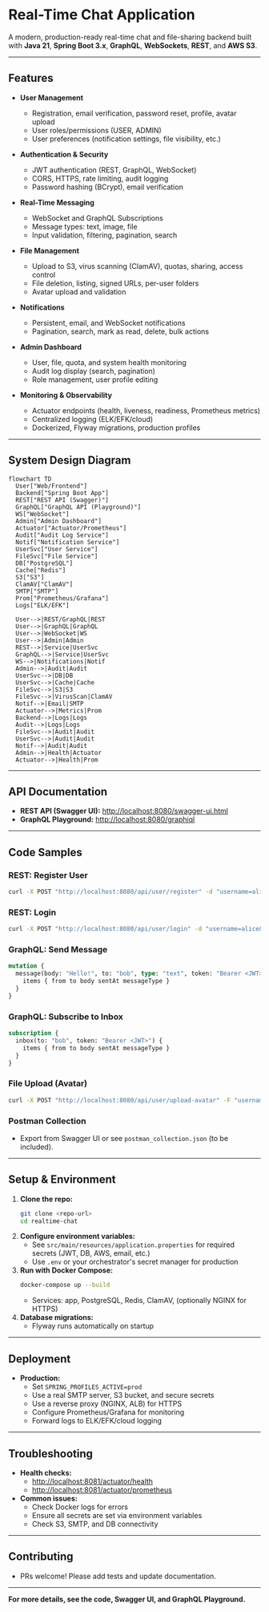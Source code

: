 # Real-Time Chat Application

A modern, production-ready real-time chat and file-sharing backend built with **Java 21**, **Spring Boot 3.x**, **GraphQL**, **WebSockets**, **REST**, and **AWS S3**.

---

## Features

- **User Management**
  - Registration, email verification, password reset, profile, avatar upload
  - User roles/permissions (USER, ADMIN)
  - User preferences (notification settings, file visibility, etc.)

- **Authentication & Security**
  - JWT authentication (REST, GraphQL, WebSocket)
  - CORS, HTTPS, rate limiting, audit logging
  - Password hashing (BCrypt), email verification

- **Real-Time Messaging**
  - WebSocket and GraphQL Subscriptions
  - Message types: text, image, file
  - Input validation, filtering, pagination, search

- **File Management**
  - Upload to S3, virus scanning (ClamAV), quotas, sharing, access control
  - File deletion, listing, signed URLs, per-user folders
  - Avatar upload and validation

- **Notifications**
  - Persistent, email, and WebSocket notifications
  - Pagination, search, mark as read, delete, bulk actions

- **Admin Dashboard**
  - User, file, quota, and system health monitoring
  - Audit log display (search, pagination)
  - Role management, user profile editing

- **Monitoring & Observability**
  - Actuator endpoints (health, liveness, readiness, Prometheus metrics)
  - Centralized logging (ELK/EFK/cloud)
  - Dockerized, Flyway migrations, production profiles

---

## System Design Diagram

```mermaid
flowchart TD
  User["Web/Frontend"]
  Backend["Spring Boot App"]
  REST["REST API (Swagger)"]
  GraphQL["GraphQL API (Playground)"]
  WS["WebSocket"]
  Admin["Admin Dashboard"]
  Actuator["Actuator/Prometheus"]
  Audit["Audit Log Service"]
  Notif["Notification Service"]
  UserSvc["User Service"]
  FileSvc["File Service"]
  DB["PostgreSQL"]
  Cache["Redis"]
  S3["S3"]
  ClamAV["ClamAV"]
  SMTP["SMTP"]
  Prom["Prometheus/Grafana"]
  Logs["ELK/EFK"]

  User-->|REST/GraphQL|REST
  User-->|GraphQL|GraphQL
  User-->|WebSocket|WS
  User-->|Admin|Admin
  REST-->|Service|UserSvc
  GraphQL-->|Service|UserSvc
  WS-->|Notifications|Notif
  Admin-->|Audit|Audit
  UserSvc-->|DB|DB
  UserSvc-->|Cache|Cache
  FileSvc-->|S3|S3
  FileSvc-->|VirusScan|ClamAV
  Notif-->|Email|SMTP
  Actuator-->|Metrics|Prom
  Backend-->|Logs|Logs
  Audit-->|Logs|Logs
  FileSvc-->|Audit|Audit
  UserSvc-->|Audit|Audit
  Notif-->|Audit|Audit
  Admin-->|Health|Actuator
  Actuator-->|Health|Prom
```

---

## API Documentation

- **REST API (Swagger UI):** [http://localhost:8080/swagger-ui.html](http://localhost:8080/swagger-ui.html)
- **GraphQL Playground:** [http://localhost:8080/graphiql](http://localhost:8080/graphiql)

---

## Code Samples

### REST: Register User

```sh
curl -X POST "http://localhost:8080/api/user/register" -d "username=alice&email=alice@example.com&password=secret"
```

### REST: Login

```sh
curl -X POST "http://localhost:8080/api/user/login" -d "username=alice&password=secret"
```

### GraphQL: Send Message

```graphql
mutation {
  message(body: "Hello!", to: "bob", type: "text", token: "Bearer <JWT>") {
    items { from to body sentAt messageType }
  }
}
```

### GraphQL: Subscribe to Inbox

```graphql
subscription {
  inbox(to: "bob", token: "Bearer <JWT>") {
    items { from to body sentAt messageType }
  }
}
```

### File Upload (Avatar)

```sh
curl -X POST "http://localhost:8080/api/user/upload-avatar" -F "username=alice" -F "file=@avatar.png"
```

### Postman Collection

- Export from Swagger UI or see `postman_collection.json` (to be included).

---

## Setup & Environment

1. **Clone the repo:**
   ```sh
   git clone <repo-url>
   cd realtime-chat
   ```
2. **Configure environment variables:**
   - See `src/main/resources/application.properties` for required secrets (JWT, DB, AWS, email, etc.)
   - Use `.env` or your orchestrator's secret manager for production
3. **Run with Docker Compose:**
   ```sh
   docker-compose up --build
   ```
   - Services: app, PostgreSQL, Redis, ClamAV, (optionally NGINX for HTTPS)
4. **Database migrations:**
   - Flyway runs automatically on startup

---

## Deployment

- **Production:**
  - Set `SPRING_PROFILES_ACTIVE=prod`
  - Use a real SMTP server, S3 bucket, and secure secrets
  - Use a reverse proxy (NGINX, ALB) for HTTPS
  - Configure Prometheus/Grafana for monitoring
  - Forward logs to ELK/EFK/cloud logging

---

## Troubleshooting

- **Health checks:**
  - [http://localhost:8081/actuator/health](http://localhost:8081/actuator/health)
  - [http://localhost:8081/actuator/prometheus](http://localhost:8081/actuator/prometheus)
- **Common issues:**
  - Check Docker logs for errors
  - Ensure all secrets are set via environment variables
  - Check S3, SMTP, and DB connectivity

---

## Contributing

- PRs welcome! Please add tests and update documentation.

---

**For more details, see the code, Swagger UI, and GraphQL Playground.**
